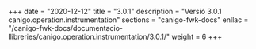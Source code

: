 +++
date        = "2020-12-12"
title       = "3.0.1"
description = "Versió 3.0.1 canigo.operation.instrumentation"
sections    = "canigo-fwk-docs"
enllac		= "/canigo-fwk-docs/documentacio-llibreries/canigo.operation.instrumentation/3.0.1/"
weight		= 6
+++
